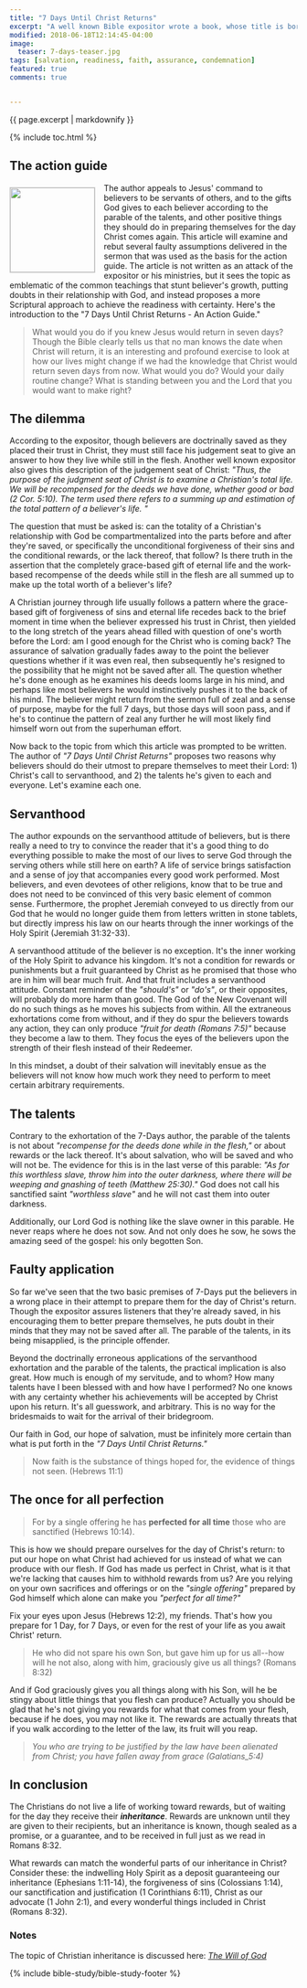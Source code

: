 ```yaml
---
title: "7 Days Until Christ Returns"
excerpt: "A well known Bible expositor wrote a book, whose title is borrowed for this article, to help believers prepare themselves against the day of Christ's return. This article proposes a more certain, and Scripture-based, way to be ready for that day."
modified: 2018-06-18T12:14:45-04:00
image:
  teaser: 7-days-teaser.jpg
tags: [salvation, readiness, faith, assurance, condemnation] 
featured: true
comments: true


---
```



{{ page.excerpt | markdownify }}


{% include toc.html %}


<!-- a href="{{ site.url }}{% post_url 2018-05-08-The-Old-and-the-New-Viet %}"><em>(Bấm vào đây để đọc tiếng Việt)</em></a -->


## The action guide
<img alt src="{{ site.url }}/assets/images/7-days-teaser.jpg" style="border: 1px solid #cccccc; margin: 7px 15px 0px 0px; max-width: 100%; height: 148px; padding: 0px; float: left;">
The author appeals to Jesus' command to believers to be servants of others, and to the gifts God gives to each believer according to the parable of the talents, and other positive things they should do in preparing themselves for the day Christ comes again. This article will examine and rebut several faulty assumptions delivered in the sermon that was used as the basis for the action guide. The article is not written as an attack of the expositor or his ministries, but it sees the topic as emblematic of the common teachings that stunt believer's growth, putting doubts in their relationship with God, and instead proposes a more Scriptural approach to achieve the readiness with certainty. Here's the introduction to the "7 Days Until Christ Returns - An Action Guide." 


> What would you do if you knew Jesus would return in seven days? Though the Bible clearly tells us that no man knows the date when Christ will return, it is an interesting and profound exercise to look at how our lives might change if we had the knowledge that Christ would return seven days from now. What would you do? Would your daily routine change? What is standing between you and the Lord that you would want to make right? 

## The dilemma

According to the expositor, though believers are doctrinally saved as they placed their trust in Christ, they must still face his judgement seat to give an answer to how they live while still in the flesh. Another well known expositor also gives this description of the judgement seat of Christ: *"Thus, the purpose of the judgment seat of Christ is to examine a Christian's total life. We will be recompensed for the deeds we have done, whether good or bad (2 Cor. 5:10). The term used there refers to a summing up and estimation of the total pattern of a believer's life. "*

The question that must be asked is: can the totality of a Christian's relationship with God be compartmentalized into the parts before and after they're saved, or specifically the unconditional forgiveness of their sins and the conditional rewards, or the lack thereof, that follow? Is there truth in the assertion that the completely grace-based gift of eternal life and the work-based recompense of the deeds while still in the flesh are all summed up to make up the total worth of a believer's life?

A Christian journey through life usually follows a pattern where the grace-based gift of forgiveness of sins and eternal life recedes back to the brief moment in time when the believer expressed his trust in Christ, then yielded to the long stretch of the years ahead filled with question of one's worth before the Lord: am I good enough for the Christ who is coming back? The assurance of salvation gradually fades away to the point the believer questions whether if it was even real, then subsequently he's resigned to the possibility that he might not be saved after all. The question whether he's done enough as he examines his deeds looms large in his mind, and perhaps like most believers he would instinctively pushes it to the back of his mind. The believer might return from the sermon full of zeal and a sense of purpose, maybe for the full 7 days, but those days will soon pass, and if he's to continue the pattern of zeal any further he will most likely find himself worn out from the superhuman effort.

Now back to the topic from which this article was prompted to be written. The author of *"7 Days Until Christ Returns"* proposes two reasons why believers should do their utmost to prepare themselves to meet their Lord: 1) Christ's call to servanthood, and 2) the talents he's given to each and everyone. Let's examine each one.

## Servanthood

The author expounds on the servanthood attitude of believers, but is there really a need to try to convince the reader that it's a good thing to do everything possible to make the most of our lives to serve God through the serving others while still here on earth? A life of service brings satisfaction and a sense of joy that accompanies every good work performed. Most believers, and even devotees of other religions, know that to be true and does not need to be convinced of this very basic element of common sense. Furthermore, the prophet Jeremiah conveyed to us directly from our God that he would no longer guide them from letters written in stone tablets, but directly impress his law on our hearts through the inner workings of the Holy Spirit (Jeremiah 31:32-33).

A servanthood attitude of the believer is no exception. It's the inner working of the Holy Spirit to advance his kingdom. It's not a condition for rewards or punishments but a fruit guaranteed by Christ as he promised that those who are in him will bear much fruit. And that fruit includes a servanthood attitude. Constant reminder of  the *"should's"* or *"do's"*, or their opposites, will probably do more harm than good. The God of the New Covenant will do no such things as he moves his subjects from within. All the extraneous exhortations come from without, and if they do spur the believers towards any action, they can only produce *"fruit for death (Romans 7:5)"* because they become a law to them. They focus the eyes of the believers upon the strength of their flesh instead of their Redeemer.

In this mindset, a doubt of their salvation will inevitably ensue as the believers will not know how much work they need to perform to meet certain arbitrary requirements.

## The talents

Contrary to the exhortation of the 7-Days author, the parable of the talents is not about *"recompense for the deeds done while in the flesh,"* or about rewards or the lack thereof. It's about salvation, who will be saved and who will not be. The evidence for this is in the last verse of this parable: *"As for this worthless slave, throw him into the outer darkness, where there will be weeping and gnashing of teeth (Matthew 25:30)."* God does not call his sanctified saint *"worthless slave"* and he will not cast them into outer darkness.

Additionally, our Lord God is nothing like the slave owner in this parable. He never reaps where he does not sow. And not only does he sow, he sows the amazing seed of the gospel: his only begotten Son.

## Faulty application

So far we've seen that the two basic premises of 7-Days put the believers in a wrong place in their attempt to prepare them for the day of Christ's return. Though the expositor assures listeners that they're already saved, in his encouraging them to better prepare themselves, he puts doubt in their minds that they may not be saved after all. The parable of the talents, in its being misapplied, is the principle offender. 

Beyond the doctrinally erroneous applications of the servanthood exhortation and the parable of the talents, the practical implication is also great. How much is enough of my servitude, and to whom? How many talents have I been blessed with and how have I performed? No one knows with any certainty whether his achievements will be accepted by Christ upon his return. It's all guesswork, and arbitrary. This is no way for the bridesmaids to wait for the arrival of their bridegroom.

Our faith in God, our hope of salvation, must be infinitely more certain than what is put forth in the *"7 Days Until Christ Returns."*

> Now faith is the substance of things hoped for, the evidence of things not seen. (Hebrews 11:1)

## The once for all perfection

> For by a single offering he has **perfected for all time** those who are sanctified (Hebrews 10:14).

This is how we should prepare ourselves for the day of Christ's return: to put our hope on what Christ had achieved for us instead of what we can produce with our flesh. If God has made us perfect in Christ, what is it that we're lacking that causes him to withhold rewards from us? Are you relying on your own sacrifices and offerings or on the *"single offering"* prepared by God himself which alone can make you *"perfect for all time?"*

Fix your eyes upon Jesus (Hebrews 12:2), my friends. That's how you prepare for 1 Day, for 7 Days, or even for the rest of your life as you await Christ' return. 

> He who did not spare his own Son, but gave him up for us all--how will he not also, along with him, graciously give us all things?  (Romans 8:32)

And if God graciously gives you all things along with his Son, will he be stingy about little things that you flesh can produce? Actually you should be glad that he's not giving you rewards for what that comes from your flesh, because if he does, you may not like it. The rewards are actually threats that if you walk according to the letter of the law, its fruit will you reap.

> *You who are trying to be justified by the law have been alienated from Christ; you have fallen away from grace (Galatians_5:4)*

## In conclusion

The Christians do not live a life of working toward rewards, but of waiting for the day they receive their ***inheritance***. Rewards are unknown until they are given to their recipients, but an inheritance is known, though sealed as a promise, or a guarantee, and to be received in full just as we read in Romans 8:32.

What rewards can match the wonderful parts of our inheritance in Christ? Consider these: the indwelling Holy Spirit as a deposit guaranteeing our inheritance (Ephesians 1:11-14), the forgiveness of sins (Colossians 1:14), our sanctification and justification (1 Corinthians 6:11), Christ as our advocate (1 John 2:1), and every wonderful things included in Christ (Romans 8:32). 

### Notes

The topic of Christian inheritance is discussed here: <a href="{{ site.url }}{% post_url 2017-01-04-The-Will-of-God %}"><em>The Will of God</em></a>

{% include bible-study/bible-study-footer %}

<!--stackedit_data:
eyJoaXN0b3J5IjpbMTk3MzY1NDYzNywtODgzNDM4MjI5LDE5MD
Q4NjA0ODYsLTM4MTU1MDEwMSwtOTUzNDA3MDAyLDEyMjUwOTAy
MzcsLTMyNjgyOTgzNiwxMjI1MDkwMjM3LC0zMjY4Mjk4MzYsMT
IyNTA5MDIzNywxODYxNTUyMTY5XX0=
-->
